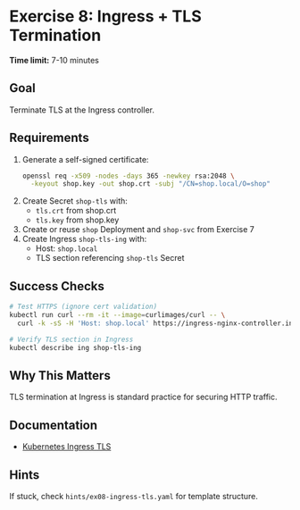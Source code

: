 # Exercise 8: Ingress + TLS Termination

**Time limit:** 7-10 minutes

## Goal
Terminate TLS at the Ingress controller.

## Requirements
1. Generate a self-signed certificate:
   ```bash
   openssl req -x509 -nodes -days 365 -newkey rsa:2048 \
     -keyout shop.key -out shop.crt -subj "/CN=shop.local/O=shop"
   ```
2. Create Secret `shop-tls` with:
   - `tls.crt` from shop.crt
   - `tls.key` from shop.key
3. Create or reuse `shop` Deployment and `shop-svc` from Exercise 7
4. Create Ingress `shop-tls-ing` with:
   - Host: `shop.local`
   - TLS section referencing `shop-tls` Secret

## Success Checks
```bash
# Test HTTPS (ignore cert validation)
kubectl run curl --rm -it --image=curlimages/curl -- \
  curl -k -sS -H 'Host: shop.local' https://ingress-nginx-controller.ingress-nginx.svc/

# Verify TLS section in Ingress
kubectl describe ing shop-tls-ing
```

## Why This Matters
TLS termination at Ingress is standard practice for securing HTTP traffic.

## Documentation
- [Kubernetes Ingress TLS](https://kubernetes.io/docs/concepts/services-networking/ingress/#tls)

## Hints
If stuck, check `hints/ex08-ingress-tls.yaml` for template structure.
